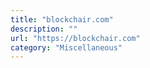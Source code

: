 ```yaml
---
title: "blockchair.com"
description: ""
url: "https://blockchair.com"
category: "Miscellaneous"
---
```

